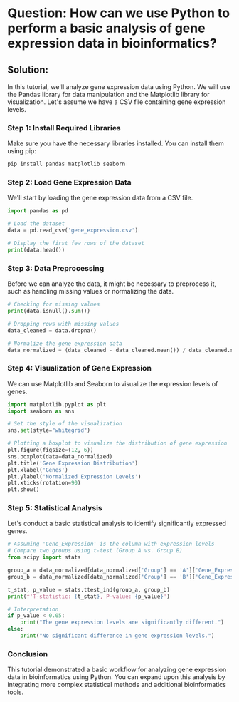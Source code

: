 # Question: How can we use Python to perform a basic analysis of gene expression data in bioinformatics?

## Solution:

In this tutorial, we'll analyze gene expression data using Python. We will use the Pandas library for data manipulation and the Matplotlib library for visualization. Let's assume we have a CSV file containing gene expression levels.

### Step 1: Install Required Libraries

Make sure you have the necessary libraries installed. You can install them using pip:

```bash
pip install pandas matplotlib seaborn
```

### Step 2: Load Gene Expression Data

We'll start by loading the gene expression data from a CSV file.

```python
import pandas as pd

# Load the dataset
data = pd.read_csv('gene_expression.csv')

# Display the first few rows of the dataset
print(data.head())
```

### Step 3: Data Preprocessing

Before we can analyze the data, it might be necessary to preprocess it, such as handling missing values or normalizing the data.

```python
# Checking for missing values
print(data.isnull().sum())

# Dropping rows with missing values
data_cleaned = data.dropna()

# Normalize the gene expression data
data_normalized = (data_cleaned - data_cleaned.mean()) / data_cleaned.std()
```

### Step 4: Visualization of Gene Expression

We can use Matplotlib and Seaborn to visualize the expression levels of genes.

```python
import matplotlib.pyplot as plt
import seaborn as sns

# Set the style of the visualization
sns.set(style="whitegrid")

# Plotting a boxplot to visualize the distribution of gene expression
plt.figure(figsize=(12, 6))
sns.boxplot(data=data_normalized)
plt.title('Gene Expression Distribution')
plt.xlabel('Genes')
plt.ylabel('Normalized Expression Levels')
plt.xticks(rotation=90)
plt.show()
```

### Step 5: Statistical Analysis

Let's conduct a basic statistical analysis to identify significantly expressed genes.

```python
# Assuming 'Gene_Expression' is the column with expression levels
# Compare two groups using t-test (Group A vs. Group B)
from scipy import stats

group_a = data_normalized[data_normalized['Group'] == 'A']['Gene_Expression']
group_b = data_normalized[data_normalized['Group'] == 'B']['Gene_Expression']

t_stat, p_value = stats.ttest_ind(group_a, group_b)
print(f'T-statistic: {t_stat}, P-value: {p_value}')

# Interpretation
if p_value < 0.05:
    print("The gene expression levels are significantly different.")
else:
    print("No significant difference in gene expression levels.")
```

### Conclusion

This tutorial demonstrated a basic workflow for analyzing gene expression data in bioinformatics using Python. You can expand upon this analysis by integrating more complex statistical methods and additional bioinformatics tools.